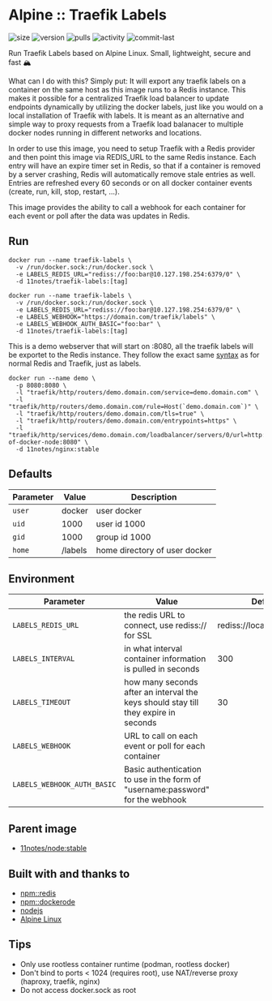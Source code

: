 # Alpine :: Traefik Labels
![size](https://img.shields.io/docker/image-size/11notes/traefik-labels/0.1.3?color=0eb305) ![version](https://img.shields.io/docker/v/11notes/traefik-labels?color=eb7a09) ![pulls](https://img.shields.io/docker/pulls/11notes/traefik-labels?color=2b75d6) ![activity](https://img.shields.io/github/commit-activity/m/11notes/docker-traefik-labels?color=c91cb8) ![commit-last](https://img.shields.io/github/last-commit/11notes/docker-traefik-labels?color=c91cb8)

Run Traefik Labels based on Alpine Linux. Small, lightweight, secure and fast 🏔️

What can I do with this? Simply put: It will export any traefik labels on a container on the same host as this image runs to a Redis instance. This makes it possible for a centralized Traefik load balancer to update endpoints dynamically by utilizing the docker labels, just like you would on a local installation of Traefik with labels. It is meant as an alternative and simple way to proxy requests from a Traefik load balanacer to multiple docker nodes running in different networks and locations.

In order to use this image, you need to setup Traefik with a Redis provider and then point this image via REDIS_URL to the same Redis instance. Each entry will have an expire timer set in Redis, so that if a container is removed by a server crashing, Redis will automatically remove stale entries as well. Entries are refreshed every 60 seconds or on all docker container events (create, run, kill, stop, restart, ...).

This image provides the ability to call a webhook for each container for each event or poll after the data was updates in Redis.

## Run
```shell
docker run --name traefik-labels \
  -v /run/docker.sock:/run/docker.sock \
  -e LABELS_REDIS_URL="rediss://foo:bar@10.127.198.254:6379/0" \
  -d 11notes/traefik-labels:[tag]
```

```shell
docker run --name traefik-labels \
  -v /run/docker.sock:/run/docker.sock \
  -e LABELS_REDIS_URL="rediss://foo:bar@10.127.198.254:6379/0" \
  -e LABELS_WEBHOOK="https://domain.com/traefik/labels" \
  -e LABELS_WEBHOOK_AUTH_BASIC="foo:bar" \
  -d 11notes/traefik-labels:[tag]
```

This is a demo webserver that will start on :8080, all the traefik labels will be exportet to the Redis instance. They follow the exact same [syntax](https://doc.traefik.io/traefik/routing/providers/kv/) as for normal Redis and Traefik, just as labels.
```shell
docker run --name demo \
  -p 8080:8080 \
  -l "traefik/http/routers/demo.domain.com/service=demo.domain.com" \
  -l "traefik/http/routers/demo.domain.com/rule=Host(`demo.domain.com`)" \
  -l "traefik/http/routers/demo.domain.com/tls=true" \
  -l "traefik/http/routers/demo.domain.com/entrypoints=https" \
  -l "traefik/http/services/demo.domain.com/loadbalancer/servers/0/url=http://fqdn-of-docker-node:8080" \
  -d 11notes/nginx:stable
```

## Defaults
| Parameter | Value | Description |
| --- | --- | --- |
| `user` | docker | user docker |
| `uid` | 1000 | user id 1000 |
| `gid` | 1000 | group id 1000 |
| `home` | /labels | home directory of user docker |

## Environment
| Parameter | Value | Default |
| --- | --- | --- |
| `LABELS_REDIS_URL` | the redis URL to connect, use rediss:// for SSL | rediss://localhost:6379/0 |
| `LABELS_INTERVAL` | in what interval container information is pulled in seconds | 300 |
| `LABELS_TIMEOUT` | how many seconds after an interval the keys should stay till they expire in seconds | 30 |
| `LABELS_WEBHOOK` | URL to call on each event or poll for each container |  |
| `LABELS_WEBHOOK_AUTH_BASIC` | Basic authentication to use in the form of "username:password" for the webhook |  |

## Parent image
* [11notes/node:stable](https://github.com/11notes/docker-node)

## Built with and thanks to
* [npm::redis](https://www.npmjs.com/package/redis)
* [npm::dockerode](https://www.npmjs.com/package/dockerode)
* [nodejs](https://nodejs.org/en)
* [Alpine Linux](https://alpinelinux.org)

## Tips
* Only use rootless container runtime (podman, rootless docker)
* Don't bind to ports < 1024 (requires root), use NAT/reverse proxy (haproxy, traefik, nginx)
* Do not access docker.sock as root